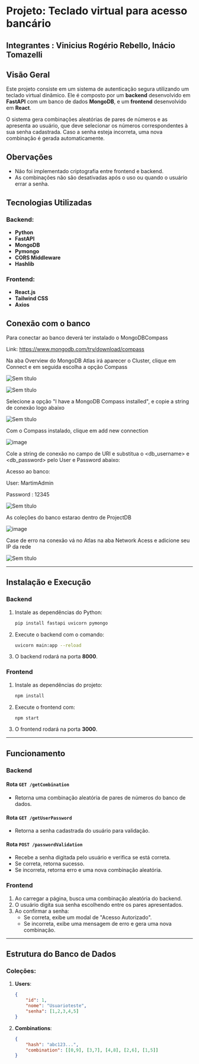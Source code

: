 # Projeto: Teclado virtual para acesso bancário
## Integrantes : Vinicius Rogério Rebello, Inácio Tomazelli

## Visão Geral
Este projeto consiste em um sistema de autenticação segura utilizando um teclado virtual dinâmico. Ele é composto por um **backend** desenvolvido em **FastAPI** com um banco de dados **MongoDB**, e um **frontend** desenvolvido em **React**.

O sistema gera combinações aleatórias de pares de números e as apresenta ao usuário, que deve selecionar os números correspondentes à sua senha cadastrada. Caso a senha esteja incorreta, uma nova combinação é gerada automaticamente.

## Obervações
- Não foi implementado criptografia entre frontend e backend.
- As combinações não são desativadas após o uso ou quando o usuário errar a senha.

## Tecnologias Utilizadas

### Backend:
- **Python**
- **FastAPI**
- **MongoDB**
- **Pymongo**
- **CORS Middleware**
- **Hashlib**

### Frontend:
- **React.js**
- **Tailwind CSS**
- **Axios**

## Conexão com o banco

Para conectar ao banco deverá ter instalado o MongoDBCompass

Link: https://www.mongodb.com/try/download/compass

Na aba Overview do MongoDB Atlas irá aparecer o Cluster, clique em Connect e em seguida escolha a opção Compass

![Sem título](https://github.com/user-attachments/assets/4625f937-8c47-4be6-88d6-c186a99ca4a4)

![Sem título](https://github.com/user-attachments/assets/569518eb-17fb-4313-ab62-1ead62f507a1)

Selecione a opção "I have a MongoDB Compass installed", e copie a string de conexão logo abaixo

![Sem título](https://github.com/user-attachments/assets/ccfbb821-97a4-457a-a01c-1081e66370dd)

Com o Compass instalado, clique em add new connection

![image](https://github.com/user-attachments/assets/cc0357b0-553d-4ec8-8e15-f1590e6b6409)

Cole a string de conexão no campo de URI e substitua o <db_username> e <db_password> pelo User e Password abaixo:

Acesso ao banco:

User: MartimAdmin

Password : 12345

![Sem título](https://github.com/user-attachments/assets/4db2157f-7b94-46ac-bf4c-de1326e1a69d)

As coleções do banco estarao dentro de ProjectDB

![image](https://github.com/user-attachments/assets/6a3a0277-c1bb-471a-a399-0b2397263e79)

Case de erro na conexão vá no Atlas na aba Network Acess e adicione seu IP da rede

![Sem título](https://github.com/user-attachments/assets/04b24e4d-5ceb-47c1-a875-e164065a4958)


---------------

## Instalação e Execução

### Backend
1. Instale as dependências do Python:
   ```sh
   pip install fastapi uvicorn pymongo
   ```
2. Execute o backend com o comando:
   ```sh
   uvicorn main:app --reload
   ```
3. O backend rodará na porta **8000**.

### Frontend
1. Instale as dependências do projeto:
   ```sh
   npm install
   ```
2. Execute o frontend com:
   ```sh
   npm start
   ```
3. O frontend rodará na porta **3000**.

---

## Funcionamento

### Backend
#### **Rota `GET /getCombination`**
- Retorna uma combinação aleatória de pares de números do banco de dados.

#### **Rota `GET /getUserPassword`**
- Retorna a senha cadastrada do usuário para validação.

#### **Rota `POST /passwordValidation`**
- Recebe a senha digitada pelo usuário e verifica se está correta.
- Se correta, retorna sucesso.
- Se incorreta, retorna erro e uma nova combinação aleatória.

### Frontend
1. Ao carregar a página, busca uma combinação aleatória do backend.
2. O usuário digita sua senha escolhendo entre os pares apresentados.
3. Ao confirmar a senha:
   - Se correta, exibe um modal de "Acesso Autorizado".
   - Se incorreta, exibe uma mensagem de erro e gera uma nova combinação.

---

## Estrutura do Banco de Dados

### Coleções:
1. **Users**:
   ```json
   {
       "id": 1,
       "nome": "Usuarioteste",
       "senha": [1,2,3,4,5]
   }
   ```

2. **Combinations**:
   ```json
   {
       "hash": "abc123...",
       "combination": [[0,9], [3,7], [4,8], [2,6], [1,5]]
   }
   ```


